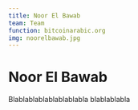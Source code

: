 ```yaml
---
title: Noor El Bawab
team: Team
function: bitcoinarabic.org 
img: noorelbawab.jpg
---
```


# Noor El Bawab

Blablablablablablablabla
blablablabla

